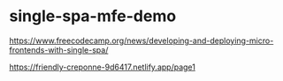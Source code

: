# single-spa-mfe-demo

https://www.freecodecamp.org/news/developing-and-deploying-micro-frontends-with-single-spa/


https://friendly-creponne-9d6417.netlify.app/page1
